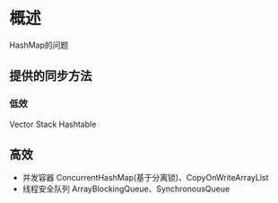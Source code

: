 # 概述

HashMap的问题

## 提供的同步方法

### 低效

Vector Stack Hashtable  

## 高效

- 并发容器  ConcurrentHashMap(基于分离锁)、CopyOnWriteArrayList
- 线程安全队列  ArrayBlockingQueue、SynchronousQueue

